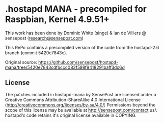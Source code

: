 .hostapd MANA - precompiled for Raspbian, Kernel 4.9.51+
=========================================================

This work has been done by Dominic White (singe) & Ian de Villiers @ sensepost (research@sensepost.com)

This RePo contains a precompiled version of the code from the hostapd-2.6 branch (commit 5420e7843c). 

Original source: https://github.com/sensepost/hostapd-mana/tree/5420e7843cdfbccc083f598f9418291baff3dc6d

License
-------

The patches included in hostapd-mana by SensePost are licensed under a Creative Commons Attribution-ShareAlike 4.0 International License (http://creativecommons.org/licenses/by-sa/4.0/) Permissions beyond the scope of this license may be available at http://sensepost.com/contact us/. hostapd's code retains it's original license available in COPYING.
